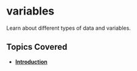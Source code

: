 # variables

Learn about different types of data and variables.

## Topics Covered
- **[Introduction](../README.md)**
